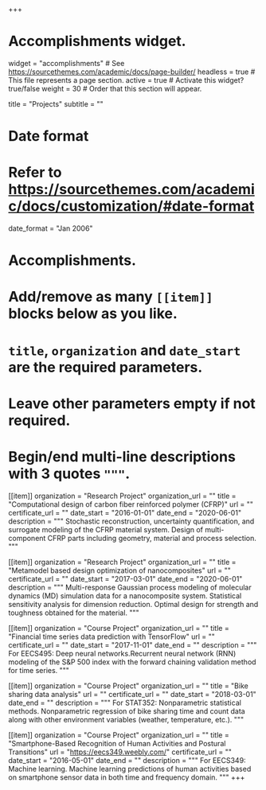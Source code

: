+++
# Accomplishments widget.
widget = "accomplishments"  # See https://sourcethemes.com/academic/docs/page-builder/
headless = true  # This file represents a page section.
active = true  # Activate this widget? true/false
weight = 30  # Order that this section will appear.

title = "Projects"
subtitle = ""

# Date format
#   Refer to https://sourcethemes.com/academic/docs/customization/#date-format
date_format = "Jan 2006"

# Accomplishments.
#   Add/remove as many `[[item]]` blocks below as you like.
#   `title`, `organization` and `date_start` are the required parameters.
#   Leave other parameters empty if not required.
#   Begin/end multi-line descriptions with 3 quotes `"""`.

[[item]]
  organization = "Research Project"
  organization_url = ""
  title = "Computational design of carbon fiber reinforced polymer (CFRP)"
  url = ""
  certificate_url = ""
  date_start = "2016-01-01"
  date_end = "2020-06-01"
  description = """
  Stochastic reconstruction, uncertainty quantification, and surrogate modeling of the CFRP material system. Design of multi-component CFRP parts including geometry, material and process selection.
  """

[[item]]
  organization = "Research Project"
  organization_url = ""
  title = "Metamodel based design optimization of nanocomposites"
  url = ""
  certificate_url = ""
  date_start = "2017-03-01"
  date_end = "2020-06-01"
  description = """
  Multi-response Gaussian process modeling of molecular dynamics (MD) simulation data for a nanocomposite system. Statistical sensitivity analysis for dimension reduction. Optimal design for strength and toughness obtained for the material.
  """
  
[[item]]
  organization = "Course Project"
  organization_url = ""
  title = "Financial time series data prediction with TensorFlow"
  url = ""
  certificate_url = ""
  date_start = "2017-11-01"
  date_end = ""
  description = """
  For EECS495: Deep neural networks.Recurrent neural network (RNN) modeling of the S&P 500 index with the forward chaining validation method for time series.
  """
  
[[item]]
  organization = "Course Project"
  organization_url = ""
  title = "Bike sharing data analysis"
  url = ""
  certificate_url = ""
  date_start = "2018-03-01"
  date_end = ""
  description = """
  For STAT352: Nonparametric statistical methods. Nonparametric regression of bike sharing time and count data along with other environment variables (weather, temperature, etc.).
  """

[[item]]
  organization = "Course Project"
  organization_url = ""
  title = "Smartphone-Based Recognition of Human Activities and Postural Transitions"
  url = "https://eecs349.weebly.com/"
  certificate_url = ""
  date_start = "2016-05-01"
  date_end = ""
  description = """
  For EECS349: Machine learning. Machine learning predictions of human activities based on smartphone sensor data in both time and frequency domain.
  """
+++
